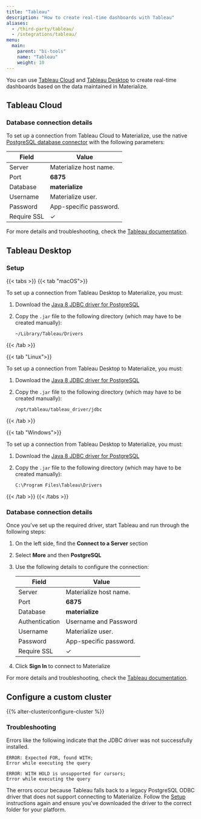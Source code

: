 ```yaml
---
title: "Tableau"
description: "How to create real-time dashboards with Tableau"
aliases:
  - /third-party/tableau/
  - /integrations/tableau/
menu:
  main:
    parent: "bi-tools"
    name: "Tableau"
    weight: 10
---
```


You can use [Tableau Cloud](https://www.tableau.com/products/cloud-bi) and
[Tableau Desktop](https://www.tableau.com/products/desktop) to create real-time
dashboards based on the data maintained in Materialize.

## Tableau Cloud

### Database connection details

To set up a connection from Tableau Cloud to Materialize, use the native
[PostgreSQL database connector](https://help.tableau.com/current/pro/desktop/en-us/examples_postgresql.htm)
with the following parameters:

Field             | Value
----------------- | ----------------
Server            | Materialize host name.
Port              | **6875**
Database          | **materialize**
Username          | Materialize user.
Password          | App-specific password.
Require SSL       | ✓

For more details and troubleshooting, check the
[Tableau documentation](https://help.tableau.com/current/pro/desktop/en-us/examples_postgresql.htm).

[//]: # "TODO(morsapaes) Clarify minimum refresh rate and details about live
connections"

## Tableau Desktop

### Setup

{{< tabs >}}
{{< tab "macOS">}}

To set up a connection from Tableau Desktop to Materialize, you must:

1. Download the [Java 8 JDBC driver for PostgreSQL](https://jdbc.postgresql.org/download/)
1. Copy the `.jar` file to the following directory (which may have to be created manually):

   `~/Library/Tableau/Drivers`

{{< /tab >}}

{{< tab "Linux">}}

To set up a connection from Tableau Desktop to Materialize, you must:

1. Download the [Java 8 JDBC driver for PostgreSQL](https://jdbc.postgresql.org/download/)
1. Copy the `.jar` file to the following directory (which may have to be created manually):

   `/opt/tableau/tableau_driver/jdbc`

{{< /tab >}}

{{< tab "Windows">}}

To set up a connection from Tableau Desktop to Materialize, you must:

1. Download the [Java 8 JDBC driver for PostgreSQL](https://jdbc.postgresql.org/download/)
1. Copy the `.jar` file to the following directory (which may have to be created manually):

   `C:\Program Files\Tableau\Drivers`

{{< /tab >}}
{{< /tabs >}}

### Database connection details

Once you've set up the required driver, start Tableau and run through the
following steps:

1. On the left side, find the **Connect to a Server** section
1. Select **More** and then **PostgreSQL**
1. Use the following details to configure the connection:

    Field          | Value
    -------------- | ----------------------
    Server         | Materialize host name.
    Port           | **6875**
    Database       | **materialize**
    Authentication | Username and Password
    Username       | Materialize user.
    Password       | App-specific password.
    Require SSL    | ✓

4. Click **Sign In** to connect to Materialize

For more details and troubleshooting, check the
[Tableau documentation](https://help.tableau.com/current/pro/desktop/en-us/examples_postgresql.htm).

[//]: # "TODO(morsapaes) Clarify minimum refresh rate and details about live
connections"

## Configure a custom cluster

{{% alter-cluster/configure-cluster %}}

### Troubleshooting

Errors like the following indicate that the JDBC driver was not successfully
installed.

```
ERROR: Expected FOR, found WITH;
Error while executing the query
```

```
ERROR: WITH HOLD is unsupported for cursors;
Error while executing the query
```

The errors occur because Tableau falls back to a legacy PostgreSQL ODBC driver
that does not support connecting to Materialize. Follow the [Setup](#setup)
instructions again and ensure you've downloaded the driver to the correct folder
for your platform.
